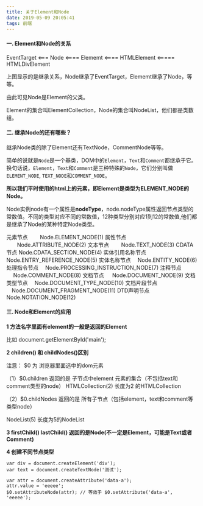 ```yaml
---
title: 关于Element和Node
date: 2019-05-09 20:05:41
tags: 前端
---
```


#### 一. Element和Node的关系

EventTarget <=== Node <==== Elememt <==== HTMLElement <===== HTMLDivElement

上图显示的是继承关系，Node继承了EventTarget，Elememt继承了Node，等等。

由此可见Node是Element的父类。

Element的集合叫ElementCollection，Node的集合叫NodeList，他们都是类数组。

#### 二. 继承Node的还有哪些？

继承Node类的除了Element还有TextNode，CommentNode等等。

简单的说就是`Node`是一个基类，DOM中的`Element`，`Text`和`Comment`都继承于它。
换句话说，`Element`，`Text`和`Comment`是三种特殊的`Node`，它们分别叫做`ELEMENT_NODE`,
`TEXT_NODE`和`COMMENT_NODE`。

**所以我们平时使用的html上的元素，即Element是类型为ELEMENT_NODE的Node。**

Node实例node有一个属性是**nodeType**，node.nodeType属性返回节点类型的常数值。不同的类型对应不同的常数值，12种类型分别对应1到12的常数值,他们都是继承了Node的某种特定Node类型。

元素节点            　　Node.ELEMENT_NODE(1)
属性节点            　　Node.ATTRIBUTE_NODE(2)
文本节点            　　Node.TEXT_NODE(3)
CDATA节点            	   Node.CDATA_SECTION_NODE(4)
实体引用名称节点    Node.ENTRY_REFERENCE_NODE(5)
实体名称节点        　Node.ENTITY_NODE(6)
处理指令节点        　Node.PROCESSING_INSTRUCTION_NODE(7)
注释节点            　   Node.COMMENT_NODE(8)
文档节点            　   Node.DOCUMENT_NODE(9)
文档类型节点        　Node.DOCUMENT_TYPE_NODE(10)
文档片段节点        　Node.DOCUMENT_FRAGMENT_NODE(11)
DTD声明节点            Node.NOTATION_NODE(12)

#### 三. Node和Element的应用

**1 方法名字里面有element的一般是返回的Element**

比如 document.getElementById('main');

**2 children() 和 childNodes()区别**

注意： $0 为 浏览器里面选中的dom元素

（1）$0.children 返回的是 子节点中element 元素的集合（不包括text和comment类型的node）
HTMLCollection(2)  长度为2 的HTMLCollection

（2）$0.childNodes 返回的是  所有子节点（包括element，text和comment等类型node）

NodeList(5) 长度为5的NodeList

**3  firstChild() lastChild()  返回的是Node(不一定是Element，可能是Text或者Comment)**

**4 创建不同节点类型**

```
var div = document.createElement('div');
var text = document.createTextNode('测试');

var attr = document.createAttribute('data-a');
attr.value = 'eeeee';
$0.setAttributeNode(attr); // 等效于 $0.setAttribute('data-a', 'eeeee');
```



